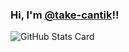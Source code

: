 ### Hi, I'm [@take-cantik](https://twitter.com/take_cantik)!!

![GitHub Stats Card](https://github-readme-stats.vercel.app/api?username=take-cantik&show_icons=true&count_private=true&theme=dark)

<!--
**take-cantik/take-cantik** is a ✨ _special_ ✨ repository because its `README.md` (this file) appears on your GitHub profile.

Here are some ideas to get you started:

- 🔭 I’m currently working on ...
- 🌱 I’m currently learning ...
- 👯 I’m looking to collaborate on ...
- 🤔 I’m looking for help with ...
- 💬 Ask me about ...
- 📫 How to reach me: ...
- 😄 Pronouns: ...
- ⚡ Fun fact: ...
-->
